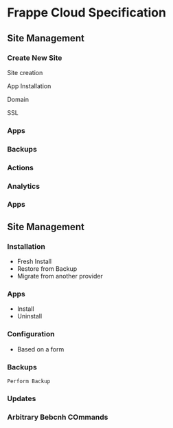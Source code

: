 # Frappe Cloud Specification

## Site Management

### Create New Site
Site creation

App Installation

Domain

SSL

### Apps
### Backups
### Actions
### Analytics
### Apps



## Site Management
### Installation
- Fresh Install
- Restore from Backup
- Migrate from another provider

### Apps
- Install
- Uninstall


### Configuration
- Based on a form


### Backups
    Perform Backup
    

### Updates


### Arbitrary Bebcnh COmmands
<!-- ## Bench Management


## Server Management


## Cluster Management


## Accounts


## Billing / Payments -->
